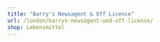 ```yaml
---
title: "Barry's Newsagent & Off Licence"
url: /london/barrys-newsagent-und-off-licence/
shop: Lebensmittel
---
```

